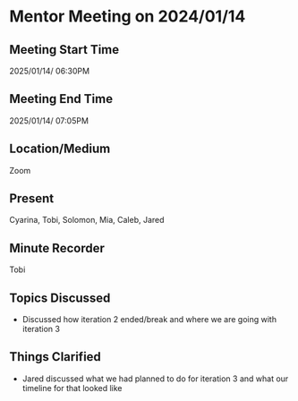 # Mentor Meeting on 2024/01/14

## Meeting Start Time

2025/01/14/ 06:30PM

## Meeting End Time

2025/01/14/ 07:05PM

## Location/Medium

Zoom

## Present

Cyarina, Tobi, Solomon, Mia, Caleb, Jared

## Minute Recorder

Tobi

## Topics Discussed

- Discussed how iteration 2 ended/break and where we are going with iteration 3

## Things Clarified

- Jared discussed what we had planned to do for iteration 3 and what our timeline for that looked like
